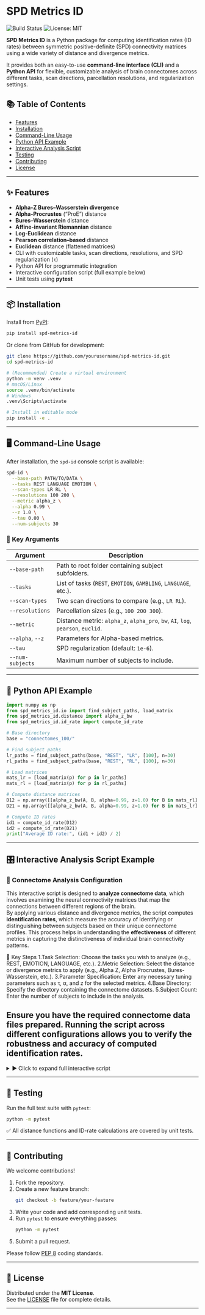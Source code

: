 # SPD Metrics ID

![Build Status](https://img.shields.io/badge/build-passing-brightgreen) ![License: MIT](https://img.shields.io/badge/license-MIT-blue)

**SPD Metrics ID** is a Python package for computing identification rates (ID rates) between symmetric positive-definite (SPD) connectivity matrices using a wide variety of distance and divergence metrics.

It provides both an easy-to-use **command-line interface (CLI)** and a **Python API** for flexible, customizable analysis of brain connectomes across different tasks, scan directions, parcellation resolutions, and regularization settings.

## 📚 Table of Contents
- [Features](#-features)
- [Installation](#-installation)
- [Command-Line Usage](#-command-line-usage)
- [Python API Example](#-python-api-example)
- [Interactive Analysis Script](#-interactive-analysis-script)
- [Testing](#-testing)
- [Contributing](#-contributing)
- [License](#-license)

---

## ✨ Features

- **Alpha-Z Bures–Wasserstein divergence**
- **Alpha-Procrustes** (“ProE”) distance
- **Bures–Wasserstein** distance
- **Affine-invariant Riemannian** distance
- **Log-Euclidean** distance
- **Pearson correlation–based** distance
- **Euclidean** distance (flattened matrices)
- CLI with customizable tasks, scan directions, resolutions, and SPD regularization (`τ`)
- Python API for programmatic integration
- Interactive configuration script (full example below)
- Unit tests using **pytest**

---

## 📦 Installation

Install from [PyPI](https://pypi.org/project/spd-metrics-id/):

```bash
pip install spd-metrics-id

```

Or clone from GitHub for development:

```bash
git clone https://github.com/yourusername/spd-metrics-id.git
cd spd-metrics-id

# (Recommended) Create a virtual environment
python -m venv .venv
# macOS/Linux
source .venv/bin/activate
# Windows
.venv\Scripts\activate

# Install in editable mode
pip install -e .
```

---

## 🖥 Command-Line Usage

After installation, the `spd-id` console script is available:

```bash
spd-id \
  --base-path PATH/TO/DATA \
  --tasks REST LANGUAGE EMOTION \
  --scan-types LR RL \
  --resolutions 100 200 \
  --metric alpha_z \
  --alpha 0.99 \
  --z 1.0 \
  --tau 0.00 \
  --num-subjects 30
```

### 🔑 Key Arguments

| Argument        | Description                                                                      |
|-----------------|----------------------------------------------------------------------------------|
| `--base-path`   | Path to root folder containing subject subfolders.                               |
| `--tasks`       | List of tasks (`REST`, `EMOTION`, `GAMBLING`, `LANGUAGE`, etc.).                 |
| `--scan-types`  | Two scan directions to compare (e.g., `LR RL`).                                  |
| `--resolutions` | Parcellation sizes (e.g., `100 200 300`).                                        |
| `--metric`      | Distance metric: `alpha_z`, `alpha_pro`, `bw`, `AI`, `log`, `pearson`, `euclid`. |
| `--alpha`, `--z`| Parameters for Alpha-based metrics.                                              |
| `--tau`         | SPD regularization (default: `1e-6`).                                            |
| `--num-subjects`| Maximum number of subjects to include.                                           |

---

## 🚀 Python API Example

```python
import numpy as np
from spd_metrics_id.io import find_subject_paths, load_matrix
from spd_metrics_id.distance import alpha_z_bw
from spd_metrics_id.id_rate import compute_id_rate

# Base directory
base = "connectomes_100/"

# Find subject paths
lr_paths = find_subject_paths(base, "REST", "LR", [100], n=30)
rl_paths = find_subject_paths(base, "REST", "RL", [100], n=30)

# Load matrices
mats_lr = [load_matrix(p) for p in lr_paths]
mats_rl = [load_matrix(p) for p in rl_paths]

# Compute distance matrices
D12 = np.array([[alpha_z_bw(A, B, alpha=0.99, z=1.0) for B in mats_rl] for A in mats_lr])
D21 = np.array([[alpha_z_bw(A, B, alpha=0.99, z=1.0) for B in mats_lr] for A in mats_rl])

# Compute ID rates
id1 = compute_id_rate(D12)
id2 = compute_id_rate(D21)
print("Average ID rate:", (id1 + id2) / 2)
```


---
## 🎛 Interactive Analysis Script Example

### 🧠 Connectome Analysis Configuration

This interactive script is designed to **analyze connectome data**, which involves examining the neural connectivity matrices that map the connections between different regions of the brain.  
By applying various distance and divergence metrics, the script computes **identification rates**, which measure the accuracy of identifying or distinguishing between subjects based on their unique connectome profiles.
This process helps in understanding the **effectiveness** of different metrics in capturing the distinctiveness of individual brain connectivity patterns.

🔑 Key Steps
1.Task Selection: Choose the tasks you wish to analyze (e.g., REST, EMOTION, LANGUAGE, etc.).
2.Metric Selection: Select the distance or divergence metrics to apply (e.g., Alpha Z, Alpha Procrustes, Bures-Wasserstein, etc.).
3.Parameter Specification: Enter any necessary tuning parameters such as τ, α, and z for the selected metrics.
4.Base Directory: Specify the directory containing the connectome datasets.
5.Subject Count: Enter the number of subjects to include in the analysis.

Ensure you have the required connectome data files prepared. Running the script across different configurations allows you to verify the robustness and accuracy of computed identification rates.
---

<details>
<summary>▶️ Click to expand full interactive script</summary>

```python
import numpy as np
import time
import os
import matplotlib.pyplot as plt
import pandas as pd
import seaborn as sns
from spd_metrics_id.io import find_subject_paths, load_matrix
from spd_metrics_id.distance import (
    alpha_z_bw,
    alpha_procrustes,
    bures_wasserstein,
    geodesic_distance,
    log_euclidean_distance,
    pearson_distance,
    euclidean_distance,
)
from spd_metrics_id.id_rate import compute_id_rate

def verbose_print(message):
    print(f"[{time.strftime('%H:%M:%S')}] {message}")
# Start timing the whole process
start_time = time.time()
verbose_print("Starting connectome identification process...")

# Get user configuration
print("\n                                      ===== CONNECTOME ANALYSIS CONFIGURATION =====")
print("This script is designed to analyze connectome data, which involves examining the neural connectivity matrices that map the connections between different regions of the brain. \nBy applying various distance and divergence metrics, the script computes identification rates, which measure the accuracy of identifying between subjects based on their unique connectome profiles. \nThis process helps in understanding the effectiveness of different metrics in capturing the distinctiveness of individual brain connectivity patterns.")
print("To test this script, ensure you have the required connectome data files and run the script with different configurations to verify the accuracy of identification rates.")
print("To proceed, follow these steps: first, select the tasks you wish to analyze; next, choose the distance metrics to apply; then, specify any necessary tuning parameters; \nafter that, select the directory containing the connectome datasets; and finally, enter the number of subjects you want to include in the analysis.")

def multi_choice(prompt, options):
    print(f"\n{prompt}")
    for i, opt in enumerate(options, 1):
        print(f"{i}. {opt}")
    choices = input("Enter choices (comma-separated numbers): ")
    idxs = [int(c.strip())-1 for c in choices.split(',')]
    return [options[i] for i in idxs]

# --- User Selections ---
# 1) Task selection
TASKS = ['REST', 'EMOTION', 'LANGUAGE', 'WM', 'MOTOR', 'RELATIONAL', 'GAMBLING', 'SOCIAL']
selected_tasks = multi_choice("Select tasks to process:", TASKS)

# 2) Distance metrics selection
METRIC_FUNCS = {
    'Alpha Z': alpha_z_bw,
    'Alpha Procrustes': alpha_procrustes,
    'Bures-Wasserstein': bures_wasserstein,
    'AI': geodesic_distance,
    'Log-Euclidean': log_euclidean_distance,
    'Pearson': pearson_distance,
    'Euclidean': euclidean_distance
}
metric_names = list(METRIC_FUNCS.keys())
selected_metrics = multi_choice("Select distance metrics:", metric_names)

# 3) Parameter prompts for metrics
# Prompt for tau for Geodesic/Log-Euclidean
tau_geo_log = None
if any(m in ['AI', 'Log-Euclidean'] for m in selected_metrics):
    tau_input = input("Enter tau values for AI/Log-Euclidean (comma-separated, e.g. 0.01,0.1): ")
    tau_geo_log = [float(t.strip()) for t in tau_input.split(',')]

# Prompt for tau and z for Alpha Z
tau_alpha_z = None
z_alpha_z = None
if 'Alpha Z' in selected_metrics:
    alpha_input = input("Enter alpha value for Alpha Z distance (comma-separated): ")
    alpha_alpha_z = [float(t.strip()) for t in alpha_input.split(',')]
    z_input = input("Enter z exponent values for Alpha Z (comma-separated): ")
    z_alpha_z = [float(z.strip()) for z in z_input.split(',')]

# Prompt for Alpha Procrustes
alpha_pro = None
if 'Alpha Procrustes' in selected_metrics:
    alpha_input = input("Enter alpha values for Alpha Procrustes distance (comma-separated): ")
    alpha_pro = [float(a.strip()) for a in alpha_input.split(',')]

# 4) Base directory and subjects
base_dir = input("Enter base directory for connectome files [connectomes_100/]: ") or "connectomes_100/"
num_subjects = int(input("Enter number of subjects to process (e.g. 30): ") or 30)

# --- Analysis Loop ---
start_time = time.time()
verbose_print("Starting interactive connectome analysis...")
results = []

for task in selected_tasks:
    verbose_print(f"Loading data for task: {task}")
    lr_paths = find_subject_paths(base_dir, task, 'LR', [100], n=num_subjects)
    rl_paths = find_subject_paths(base_dir, task, 'RL', [100], n=num_subjects)
    mats_lr = [load_matrix(p) for p in lr_paths]
    mats_rl = [load_matrix(p) for p in rl_paths]

    for metric in selected_metrics:
        fn = METRIC_FUNCS[metric]
        # Geodesic or Log-Euclidean with tau
        if metric in ['AI', 'Log-Euclidean']:
            for tau in tau_geo_log:
                verbose_print(f"Computing {metric} (tau={tau}) for {task}")
                D12 = np.array([[fn(A, B, tau) for B in mats_rl] for A in mats_lr])
                D21 = np.array([[fn(A, B, tau) for B in mats_lr] for A in mats_rl])
                id12 = compute_id_rate(D12)
                id21 = compute_id_rate(D21)
                accuracy=(id12 + id21) / 2
                results.append({'task': task, 'metric': metric, 'tau': tau, 'param': None, 'id12': id12, 'id21': id21,'accuracy':accuracy})
        # Alpha Z with tau and z
        elif metric == 'Alpha Z':
            for alpha in alpha_alpha_z:
                for z in z_alpha_z:
                    verbose_print(f"Computing Alpha Z (tau={alpha}, z={z}) for {task}")
                    D12 = np.array([[fn(A, B, alpha, z=z) for B in mats_rl] for A in mats_lr])
                    D21 = np.array([[fn(A, B, alpha, z=z) for B in mats_lr] for A in mats_rl])
                    id12 = compute_id_rate(D12)
                    id21 = compute_id_rate(D21)
                    accuracy=(id12 + id21) / 2
                    results.append({'task': task, 'metric': metric, 'alpha': alpha, 'param': z, 'id12': id12, 'id21': id21,'accuracy':accuracy})
        # Alpha Procrustes with alpha
        elif metric == 'Alpha Procrustes':
            for alpha in alpha_pro:
                verbose_print(f"Computing Alpha Procrustes (alpha={alpha}) for {task}")
                D12 = np.array([[fn(A, B, alpha) for B in mats_rl] for A in mats_lr])
                D21 = np.array([[fn(A, B, alpha) for B in mats_lr] for A in mats_rl])
                id12 = compute_id_rate(D12)
                id21 = compute_id_rate(D21)
                accuracy = (id12 + id21) / 2
                results.append({'task': task, 'metric': metric, 'tau': None, 'param': alpha, 'id12': id12, 'id21': id21,'accuracy':accuracy})
        # Metrics without extra params
        else:
            verbose_print(f"Computing {metric} for {task}")
            D12 = np.array([[fn(A, B) for B in mats_rl] for A in mats_lr])
            D21 = np.array([[fn(A, B) for B in mats_lr] for A in mats_rl])
            id12 = compute_id_rate(D12)
            id21 = compute_id_rate(D21)
            accuracy = (id12 + id21) / 2
            results.append({'task': task, 'metric': metric, 'tau': None, 'param': None, 'id12': id12, 'id21': id21,'accuracy':accuracy})

# Summarize results
df = pd.DataFrame(results)
print("\nIdentification Rates Summary:")
print(df.to_string(index=False))
verbose_print(f"Total runtime: {time.time() - start_time:.2f}s")
```

</details>

---

## 🧪 Testing

Run the full test suite with `pytest`:

```bash
python -m pytest
```

✅ All distance functions and ID-rate calculations are covered by unit tests.

---

## 🤝 Contributing

We welcome contributions!

1. Fork the repository.
2. Create a new feature branch:
   ```bash
   git checkout -b feature/your-feature
   ```
3. Write your code and add corresponding unit tests.
4. Run `pytest` to ensure everything passes:
   ```bash
   python -m pytest
   ```
5. Submit a pull request.

Please follow [PEP 8](https://pep8.org/) coding standards.

---

## 📜 License

Distributed under the **MIT License**.  
See the [LICENSE](LICENSE) file for complete details.

---